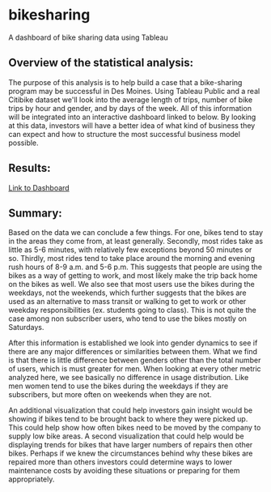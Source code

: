 # bikesharing
A dashboard of bike sharing data using Tableau



## Overview of the statistical analysis:

The purpose of this analysis is to help build a case that a bike-sharing program may be successful in Des Moines. Using Tableau Public and a real Citibike dataset we'll look into the average length of trips, number of bike trips by hour and gender, and by days of the week. All of this information will be integrated into an interactive dashboard linked to below. By looking at this data, investors will have a better idea of what kind of business they can expect and how to structure the most successful business model possible.

## Results:

[Link to Dashboard](https://public.tableau.com/views/CitibikeUserAnalysis_16568770539890/CitibikeUserAnalysis?:language=en-US&publish=yes&:display_count=n&:origin=viz_share_link)


## Summary:

Based on the data we can conclude a few things. For one, bikes tend to stay in the areas they come from, at least generally. Secondly, most rides take as little as 5-6 minutes, with relatively few exceptions beyond 50 minutes or so. Thirdly, most rides tend to take place around the morning and evening rush hours of 8-9 a.m. and 5-6 p.m. This suggests that people are using the bikes as a way of getting to work, and most likely make the trip back home on the bikes as well. We also see that most users use the bikes during the weekdays, not the weekends, which further suggests that the bikes are used as an alternative to mass transit or walking to get to work or other weekday responsibilities (ex. students going to class). This is not quite the case among non subscriber users, who tend to use the bikes mostly on Saturdays.

After this information is established we look into gender dynamics to see if there are any major differences or similarities between them. What we find is that there is little difference between genders other than the total number of users, which is must greater for men. When looking at every other metric analyzed here, we see basically no difference in usage distribution. Like men women tend to use the bikes during the weekdays if they are subscribers, but more often on weekends when they are not.

An additional visualization that could help investors gain insight would be showing if bikes tend to be brought back to where they were picked up. This could help show how often bikes need to be moved by the company to supply low bike areas. A second visualization that could help would be displaying trends for bikes that have larger numbers of repairs then other bikes. Perhaps if we knew the circumstances behind why these bikes are repaired more than others investors could determine ways to lower maintenance costs by avoiding these situations or preparing for them appropriately.